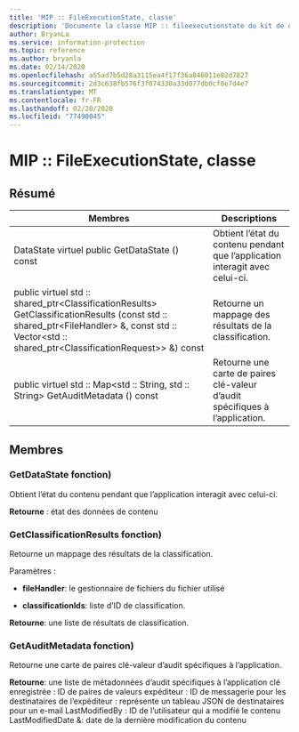```yaml
---
title: 'MIP :: FileExecutionState, classe'
description: 'Documente la classe MIP :: fileexecutionstate du kit de développement logiciel (SDK) Microsoft Information Protection (MIP).'
author: BryanLa
ms.service: information-protection
ms.topic: reference
ms.author: bryanla
ms.date: 02/14/2020
ms.openlocfilehash: a55ad7b5d28a3115ea4f17f36a846011e82d7827
ms.sourcegitcommit: 2d3c638fb576f3f074330a33d077db0cf0e7d4e7
ms.translationtype: MT
ms.contentlocale: fr-FR
ms.lasthandoff: 02/20/2020
ms.locfileid: "77490045"
---
```

# <a name="class-mipfileexecutionstate"></a>MIP :: FileExecutionState, classe 
  
## <a name="summary"></a>Résumé
 Membres                        | Descriptions                                
--------------------------------|---------------------------------------------
DataState virtuel public GetDataState () const  |  Obtient l’état du contenu pendant que l’application interagit avec celui-ci.
public virtuel std :: shared_ptr\<ClassificationResults\> GetClassificationResults (const std :: shared_ptr\<FileHandler\> &, const std :: Vector\<std :: shared_ptr\<ClassificationRequest\>\> &) const  |  Retourne un mappage des résultats de la classification.
public virtuel std :: Map\<std :: String, std :: String\> GetAuditMetadata () const  |  Retourne une carte de paires clé-valeur d’audit spécifiques à l’application.
  
## <a name="members"></a>Membres
  
### <a name="getdatastate-function"></a>GetDataState fonction)
Obtient l’état du contenu pendant que l’application interagit avec celui-ci.

  
**Retourne** : état des données de contenu
  
### <a name="getclassificationresults-function"></a>GetClassificationResults fonction)
Retourne un mappage des résultats de la classification.

Paramètres :  
* **fileHandler**: le gestionnaire de fichiers du fichier utilisé 


* **classificationIds**: liste d’ID de classification. 



  
**Retourne**: une liste de résultats de classification.
  
### <a name="getauditmetadata-function"></a>GetAuditMetadata fonction)
Retourne une carte de paires clé-valeur d’audit spécifiques à l’application.

  
**Retourne**: une liste de métadonnées d’audit spécifiques à l’application clé enregistrée : ID de paires de valeurs expéditeur : ID de messagerie pour les destinataires de l’expéditeur : représente un tableau JSON de destinataires pour un e-mail LastModifiedBy : ID de l’utilisateur qui a modifié le contenu LastModifiedDate &: date de la dernière modification du contenu